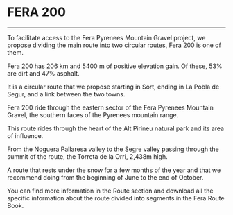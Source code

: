 # FERA 200

---

To facilitate access to the Fera Pyrenees Mountain Gravel project, we propose dividing the main route into two circular routes, Fera 200 is one of them.

Fera 200 has 206 km and 5400 m of positive elevation gain. Of these, 53% are dirt and 47% asphalt.

It is a circular route that we propose starting in Sort, ending in La Pobla de Segur, and a link between the two towns.

Fera 200 ride through the eastern sector of the Fera Pyrenees Mountain Gravel, the southern faces of the Pyrenees mountain range.

This route rides through the heart of the Alt Pirineu natural park and its area of influence.

From the Noguera Pallaresa valley to the Segre valley passing through the summit of the route, the Torreta de la Orri, 2,438m high.

A route that rests under the snow for a few months of the year and that we recommend doing from the beginning of June to the end of October.

You can find more information in the Route section and download all the specific information about the route divided into segments in the Fera Route Book.
